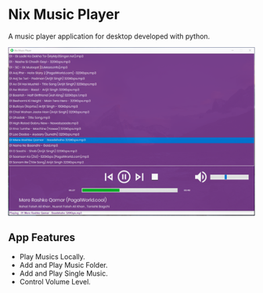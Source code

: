 # Nix Music Player
 A music player application for desktop developed with python.

![Finished App](https://github.com/nixrajput/nix-music-player/blob/master/Screenshot_Music_Player.png)

## App Features

- Play Musics Locally.
- Add and Play Music Folder.
- Add and Play Single Music.
- Control Volume Level.

